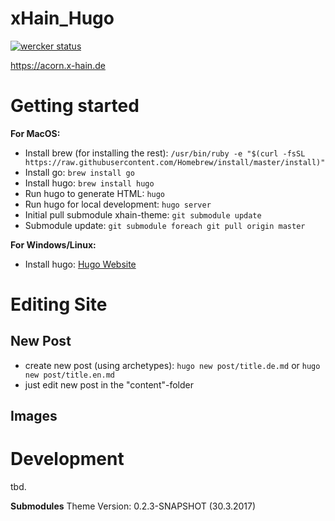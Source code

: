 # xHain_Hugo

[![wercker status](https://app.wercker.com/status/4374b5664faf5920c218c1b06618581a/m/master "wercker status")](https://app.wercker.com/project/byKey/4374b5664faf5920c218c1b06618581a)

https://acorn.x-hain.de

# Getting started

**For MacOS:**
* Install brew (for installing the rest): ``/usr/bin/ruby -e "$(curl -fsSL https://raw.githubusercontent.com/Homebrew/install/master/install)"``
* Install go: ``brew install go``
* Install hugo: ``brew install hugo``
* Run hugo to generate HTML: ``hugo``
* Run hugo for local development: ``hugo server``
* Initial pull submodule xhain-theme: ``git submodule update``
* Submodule update: ``git submodule foreach git pull origin master``

**For Windows/Linux:**
* Install hugo: [Hugo Website](https://gohugo.io)

# Editing Site

## New Post
* create new post (using archetypes): ``hugo new post/title.de.md`` or ``hugo new post/title.en.md``
* just edit new post in the "content"-folder

## Images

# Development

tbd.


**Submodules**
Theme Version: 0.2.3-SNAPSHOT (30.3.2017)